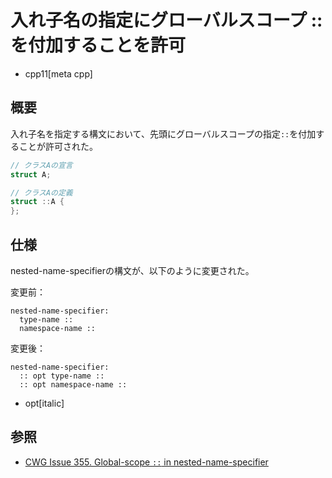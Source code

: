 # 入れ子名の指定にグローバルスコープ :: を付加することを許可
* cpp11[meta cpp]

## 概要
入れ子名を指定する構文において、先頭にグローバルスコープの指定`::`を付加することが許可された。

```cpp
// クラスAの宣言
struct A;

// クラスAの定義
struct ::A {
};
```


## 仕様
nested-name-specifierの構文が、以下のように変更された。

変更前：

```
nested-name-specifier:
  type-name ::
  namespace-name ::
```

変更後：

```
nested-name-specifier:
  :: opt type-name ::
  :: opt namespace-name ::
```
* opt[italic]


## 参照
- [CWG Issue 355. Global-scope `::` in nested-name-specifier](http://www.open-std.org/jtc1/sc22/wg21/docs/cwg_defects.html#355)

